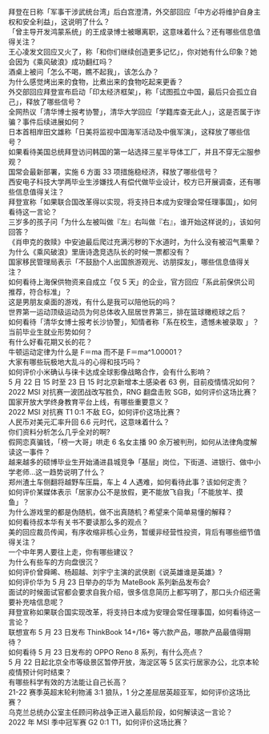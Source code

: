 拜登在日称「军事干涉武统台湾」后白宫澄清，外交部回应「中方必将维护自身主权和安全利益」，这说明了什么？  
「曾主导开发鸿蒙系统」的王成录博士被曝离职，这意味着什么？还有哪些信息值得关注？  
王心凌发文回应又火了，称「和你们继续创造更多记忆」，你对她有什么印象？她会因为《乘风破浪》成功翻红吗？  
酒桌上被问「怎么不喝，瞧不起我」，该怎么办？  
为什么感觉烤出来的食物，比煮出来的食物吃起来更香？  
外交部回应拜登宣布启动「印太经济框架」，称「试图孤立中国，最后只会孤立自己」，释放了哪些信号？  
全网热议「清华博士报考协警」，清华大学回应「学籍库查无此人」，这是否属于诈骗？事件后续进展如何？  
日本首相岸田文雄称「日美将监视中国海军活动及中俄军演」，这释放了哪些信号？  
如果看待美国总统拜登访问韩国的第一站选择三星半导体工厂，并且不穿无尘服参观？  
国常会最新部署，实施 6 方面 33 项措施稳经济，释放了哪些信号？  
西安电子科技大学两毕业生涉嫌找人有偿代做毕业设计，校方已开展调查，还有哪些信息值得关注？  
拜登宣称「如果联合国改革得以实现，将支持日本成为安理会常任理事国」，如何看待这一言论？  
三岁多的孩子问「为什么左被叫做『左』右叫做『右』，谁开始这样说的」，该如何回答？  
《肖申克的救赎》中安迪最后爬过充满污秽的下水道时，为什么没有被沼气熏晕？  
为什么《乘风破浪》里唐诗逸竞选队长的时候一票都没有？  
国家移民管理局表示「不鼓励个人出国旅游观光、访朋探友」，哪些信息值得关注？  
如何看待上海保供物资来自成立「仅 5 天」的企业，官方回应「系此前保供公司推荐，符合标准」？  
这是男朋友桌面的游戏，有什么是我可以陪他玩的吗？  
世界第一运动顶级运动员为何总体收入屈居世界第三，排在篮球橄榄球之后？  
如何看待「清华女博士报考长沙协警」，知情者称「系在校生，遗憾未被录取 」？当前毕业生就业形势如何？  
有什么好看花期又长的花？  
牛顿运动定律为什么是 F＝ma 而不是 F＝ma^1.00001？  
大家有哪些玩极地大乱斗的心得和技巧吗？  
如何评价小米确认与徕卡达成全球影像战略合作，会有什么影响？  
5 月 22 日 15 时至 23 日 15 时北京新增本土感染者 63 例，目前疫情情况如何？  
2022 MSI 对抗赛一波团战改写胜负，RNG 翻盘击败 SGB，如何评价这场比赛？  
国家开放大学终身教育平台上线，有哪些重要意义？  
2022 MSI 对抗赛 T1 0:1 不敌 EG，如何评价这场比赛？  
人民币对美元汇率升回 6.6 元时代，这意味着什么？  
你们资料分析怎么几乎全对的啊?  
假网恋真骗钱，「榜一大哥」哄走 6 名女主播 90 余万被判刑，如何从法律角度解读这一事件？  
越来越多的硕博毕业生开始涌进县城竞争「基层」岗位，下街道、进银行、做中小学老师…这一趋势说明了什么？  
郑州渣土车侧翻将越野车压扁，车上 4 人遇难，如何看待此事？该如何定责？  
如何评价某媒体表示「居家办公不是放假，更不能放飞自我」「不能放羊、摸鱼」？  
为什么游戏里的都是伪随机，做不出真随机？希望来个简单易懂的解释？  
如何看待叔本华有关书不要读那么多的观点？  
美的回应裁员传闻，有序收缩非核心业务，暂缓非经营性投资，背后有哪些细节值得关注？  
一个中年男人要往上走，你有哪些建议？  
为什么有些车的方向盘很沉？  
如何评价曾舜晞、杨超越、刘宇宁主演的武侠剧《说英雄谁是英雄》?  
如何评价华为 5 月 23 日举办的华为 MateBook 系列新品发布会?  
面试的时候面试官都会要求自我介绍，很多信息简历上都写明了，那口头介绍还需要补充啥信息呢？  
拜登宣称如果联合国实现改革，将支持日本成为安理会常任理事国，如何看待这一言论？  
联想宣布 5 月 23 日发布 ThinkBook 14+/16+ 等六款产品，哪款产品最值得期待？  
如何看待 5 月 23 日发布的 OPPO Reno 8 系列，有什么亮点？  
5 月 22 日起北京全市等级景区暂停开放，海淀区等 5 区实行居家办公，北京本轮疫情预计何时结束？  
有哪些科学有效的方法能让自己长高？  
21-22 赛季英超末轮利物浦 3:1 狼队，1 分之差屈居英超亚军，如何评价这场比赛？  
乌克兰总统办公室主任顾问称战争正进入最后阶段，如何解读这一言论？  
2022 年 MSI 季中冠军赛 G2 0:1 T1，如何评价这场比赛？  
